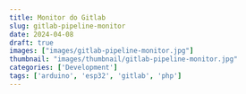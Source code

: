 ```yaml
---
title: Monitor do Gitlab
slug: gitlab-pipeline-monitor
date: 2024-04-08
draft: true
images: ["images/gitlab-pipeline-monitor.jpg"]
thumbnail: "images/thumbnail/gitlab-pipeline-monitor.jpg"
categories: ['Development']
tags: ['arduino', 'esp32', 'gitlab', 'php']
---
```


